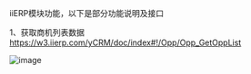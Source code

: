 iiERP模块功能，以下是部分功能说明及接口

1、获取商机列表数据
https://w3.iierp.com/yCRM/doc/index#!/Opp/Opp_GetOppList

![image](https://github.com/user-attachments/assets/f21f44fd-8a87-42f2-bef4-b22d740d5dc9)

